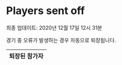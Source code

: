 # Players sent off
최종 업데이트: 2020년 12월 17일 12시 31분


경기 중 오류가 발생하는 경우 자동으로 퇴장됩니다.


| 퇴장된 참가자 |
|:---:|